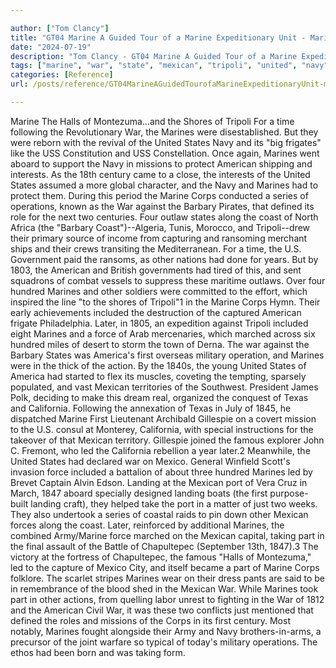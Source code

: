 ```yaml
---

author: ["Tom Clancy"]
title: "GT04 Marine A Guided Tour of a Marine Expeditionary Unit - Marine_split_011.html"
date: "2024-07-19"
description: "Tom Clancy - GT04 Marine A Guided Tour of a Marine Expeditionary Unit"
tags: ["marine", "war", "state", "mexican", "tripoli", "united", "navy", "american", "corp", "force", "first", "mission", "century", "operation", "barbary", "two", "coast", "hundred", "included", "california", "led", "landing", "part", "hall", "montezuma"]
categories: [Reference]
url: /posts/reference/GT04MarineAGuidedTourofaMarineExpeditionaryUnit-marinesplit011html

---
```



Marine
The Halls of Montezuma...and the Shores of Tripoli
For a time following the Revolutionary War, the Marines were disestablished. But they were reborn with the revival of the United States Navy and its "big frigates" like the USS Constitution and USS Constellation. Once again, Marines went aboard to support the Navy in missions to protect American shipping and interests. As the 18th century came to a close, the interests of the United States assumed a more global character, and the Navy and Marines had to protect them.
During this period the Marine Corps conducted a series of operations, known as the War against the Barbary Pirates, that defined its role for the next two centuries. Four outlaw states along the coast of North Africa (the "Barbary Coast")--Algeria, Tunis, Morocco, and Tripoli--drew their primary source of income from capturing and ransoming merchant ships and their crews transiting the Mediterranean. For a time, the U.S. Government paid the ransoms, as other nations had done for years. But by 1803, the American and British governments had tired of this, and sent squadrons of combat vessels to suppress these maritime outlaws. Over four hundred Marines and other soldiers were committed to the effort, which inspired the line "to the shores of Tripoli"1 in the Marine Corps Hymn. Their early achievements included the destruction of the captured American frigate Philadelphia. Later, in 1805, an expedition against Tripoli included eight Marines and a force of Arab mercenaries, which marched across six hundred miles of desert to storm the town of Derna. The war against the Barbary States was America's first overseas military operation, and Marines were in the thick of the action.
By the 1840s, the young United States of America had started to flex its muscles, coveting the tempting, sparsely populated, and vast Mexican territories of the Southwest. President James Polk, deciding to make this dream real, organized the conquest of Texas and California. Following the annexation of Texas in July of 1845, he dispatched Marine First Lieutenant Archibald Gillespie on a covert mission to the U.S. consul at Monterey, California, with special instructions for the takeover of that Mexican territory. Gillespie joined the famous explorer John C. Fremont, who led the California rebellion a year later.2
Meanwhile, the United States had declared war on Mexico. General Winfield Scott's invasion force included a battalion of about three hundred Marines led by Brevet Captain Alvin Edson. Landing at the Mexican port of Vera Cruz in March, 1847 aboard specially designed landing boats (the first purpose-built landing craft), they helped take the port in a matter of just two weeks. They also undertook a series of coastal raids to pin down other Mexican forces along the coast. Later, reinforced by additional Marines, the combined Army/Marine force marched on the Mexican capital, taking part in the final assault of the Battle of Chapultepec (September 13th, 1847).3 The victory at the fortress of Chapultepec, the famous "Halls of Montezuma," led to the capture of Mexico City, and itself became a part of Marine Corps folklore. The scarlet stripes Marines wear on their dress pants are said to be in remembrance of the blood shed in the Mexican War.
While Marines took part in other actions, from quelling labor unrest to fighting in the War of 1812 and the American Civil War, it was these two conflicts just mentioned that defined the roles and missions of the Corps in its first century. Most notably, Marines fought alongside their Army and Navy brothers-in-arms, a precursor of the joint warfare so typical of today's military operations. The ethos had been born and was taking form.
